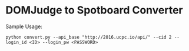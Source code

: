 DOMJudge to Spotboard Converter
===============================

Sample Usage:

```
python convert.py --api_base "http://2016.ucpc.io/api/" --cid 2 --login_id <ID> --login_pw <PASSWORD>
```
